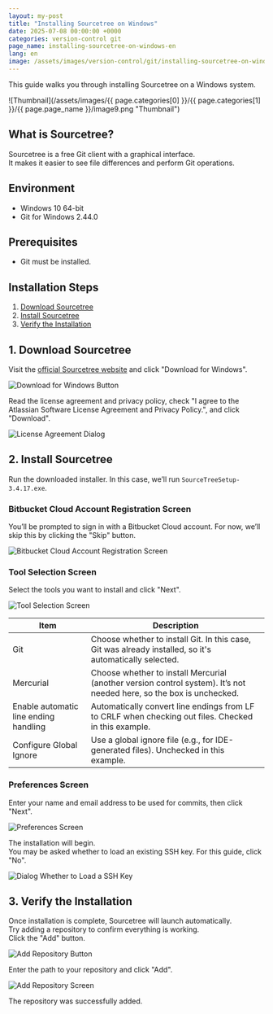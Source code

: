 ```yaml
---
layout: my-post
title: "Installing Sourcetree on Windows"
date: 2025-07-08 00:00:00 +0000
categories: version-control git
page_name: installing-sourcetree-on-windows-en
lang: en
image: /assets/images/version-control/git/installing-sourcetree-on-windows-en/image9.png
---
```


This guide walks you through installing Sourcetree on a Windows system.

![Thumbnail](/assets/images/{{ page.categories[0] }}/{{ page.categories[1] }}/{{ page.page_name }}/image9.png "Thumbnail")

## What is Sourcetree?
Sourcetree is a free Git client with a graphical interface.  
It makes it easier to see file differences and perform Git operations.

## Environment
- Windows 10 64-bit
- Git for Windows 2.44.0

## Prerequisites
- Git must be installed.

## Installation Steps
1. [Download Sourcetree](#1-download-sourcetree)
2. [Install Sourcetree](#2-install-sourcetree)
3. [Verify the Installation](#3-verify-the-installation)

## 1. Download Sourcetree
Visit the [official Sourcetree website](https://www.sourcetreeapp.com/) and click "Download for Windows".

![Download for Windows Button](/assets/images/version-control/git/installing-sourcetree-on-windows-en/image1.png "Download for Windows Button")   

Read the license agreement and privacy policy, check "I agree to the Atlassian Software License Agreement and Privacy Policy.", and click "Download".

![License Agreement Dialog](/assets/images/version-control/git/installing-sourcetree-on-windows-en/image2.png "License Agreement Dialog")

## 2. Install Sourcetree
Run the downloaded installer. In this case, we’ll run `SourceTreeSetup-3.4.17.exe`.

### Bitbucket Cloud Account Registration Screen
You’ll be prompted to sign in with a Bitbucket Cloud account. For now, we’ll skip this by clicking the "Skip" button.

![Bitbucket Cloud Account Registration Screen](/assets/images/version-control/git/installing-sourcetree-on-windows-en/image3.png "Bitbucket Cloud Account Registration Screen")  

### Tool Selection Screen
Select the tools you want to install and click "Next".

![Tool Selection Screen](/assets/images/version-control/git/installing-sourcetree-on-windows-en/image4.png "Tool Selection Screen")

|Item|Description|
|----|----|
|Git|Choose whether to install Git. In this case, Git was already installed, so it's automatically selected.|
|Mercurial|Choose whether to install Mercurial (another version control system). It’s not needed here, so the box is unchecked.|
|Enable automatic line ending handling|Automatically convert line endings from LF to CRLF when checking out files. Checked in this example.|
|Configure Global Ignore|Use a global ignore file (e.g., for IDE-generated files). Unchecked in this example.|

### Preferences Screen
Enter your name and email address to be used for commits, then click "Next".

![Preferences Screen](/assets/images/version-control/git/installing-sourcetree-on-windows-en/image5.png "Preferences Screen")

The installation will begin.  
You may be asked whether to load an existing SSH key. For this guide, click "No".

![Dialog Whether to Load a SSH Key](/assets/images/version-control/git/installing-sourcetree-on-windows-en/image6.png "Dialog Whether to Load a SSH Key")

## 3. Verify the Installation
Once installation is complete, Sourcetree will launch automatically.  
Try adding a repository to confirm everything is working.   
Click the "Add" button.

![Add Repository Button](/assets/images/version-control/git/installing-sourcetree-on-windows-en/image7.png "Add Repository Button")

Enter the path to your repository and click "Add".

![Add Repository Screen](/assets/images/version-control/git/installing-sourcetree-on-windows-en/image8.png "Add Repository Screen")

The repository was successfully added.